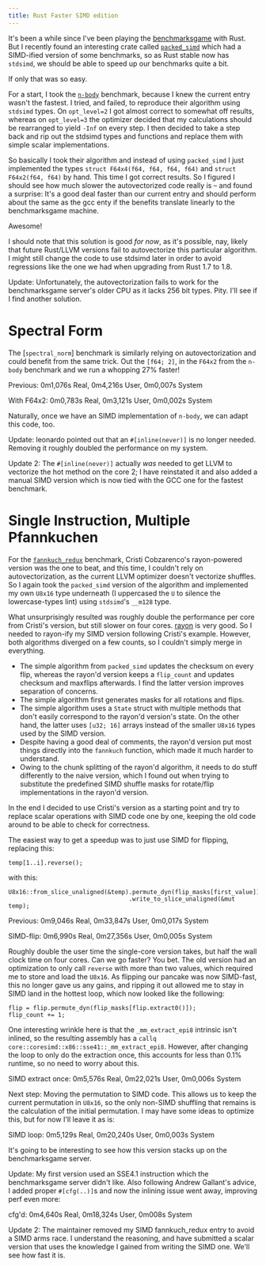 ```yaml
---
title: Rust Faster SIMD edition
---
```


It's been a while since I've been playing the [benchmarksgame] with Rust. But I
recently found an interesting crate called [`packed_simd`] which had a
SIMD-ified version of some benchmarks, so as Rust stable now has `stdsimd`, we
should be able to speed up our benchmarks quite a bit.

If only that was so easy.

For a start, I took the [`n-body`] benchmark, because I knew the current entry
wasn't the fastest. I tried, and failed, to reproduce their algorithm using
`stdsimd` types. On `opt_level=2` I got almost correct to somewhat off results,
whereas on `opt_level=3` the optimizer decided that my calculations should be
rearranged to yield `-Inf` on every step. I then decided to take a step back
and rip out the stdsimd types and functions and replace them with simple
scalar implementations.

So basically I took their algorithm and instead of using `packed_simd` I
just implemented the types `struct F64x4(f64, f64, f64, f64)` and
`struct F64x2(f64, f64)` by hand. This time I got correct results. So I
figured I should see how much slower the autovectorized code really is – and
found a surprise: It's a good deal faster than our current entry and should
perform about the same as the gcc enty if the benefits translate linearly to
the benchmarksgame machine.

Awesome!

I should note that this solution is good *for now*, as it's possible, nay,
likely that future Rust/LLVM versions fail to autovectorize this particular
algorithm. I might still change the code to use stdsimd later in order to avoid
regressions like the one we had when upgrading from Rust 1.7 to 1.8.

Update: Unfortunately, the autovectorization fails to work for the
benchmarksgame server's older CPU as it lacks 256 bit types. Pity. I'll see if
I find another solution.

# Spectral Form

The [`spectral_norm`] benchmark is similarly relying on autovectorization and
could benefit from the same trick. Out the `[f64; 2]`, in the `F64x2` from the
`n-body` benchmark and we run a whopping 27% faster!

Previous: 0m1,076s Real, 0m4,216s User, 0m0,007s System

With F64x2: 0m0,783s Real, 0m3,121s User, 0m0,002s System

Naturally, once we have an SIMD implementation of `n-body`, we can adapt this
code, too.

Update: leonardo pointed out that an `#[inline(never)]` is no longer needed.
Removing it roughly doubled the performance on my system.

Update 2: The `#[inline(never)]` actually *was* needed to get LLVM to vectorize
the hot method on the core 2; I have reinstated it and also added a manual SIMD
version which is now tied with the GCC one for the fastest benchmark.

# Single Instruction, Multiple Pfannkuchen

For the [`fannkuch_redux`] benchmark, Cristi Cobzarenco's rayon-powered version
was the one to beat, and this time, I couldn't rely on autovectorization, as
the current LLVM optimizer doesn't vectorize shuffles. So I again took the
`packed_simd` version of the algorithm and implemented my own `U8x16` type
underneath (I uppercased the `U` to silence the lowercase-types lint) using
`stdsimd`'s `__m128` type.

What unsurprisingly resulted was roughly double the performance per core from
Cristi's version, but still slower on four cores. [rayon] is very good. So I
needed to rayon-ify my SIMD version following Cristi's example. However, both
algorithms diverged on a few counts, so I couldn't simply merge in everything.

* The simple algorithm from `packed_simd` updates the checksum on every flip,
whereas the rayon'd version keeps a `flip_count` and updates checksum and
maxflips afterwards. I find the latter version improves separation of concerns.
* The simple algorithm first generates masks for all rotations and flips.
* The simple algorithm uses a `State` struct with multiple methods that don't
easily correspond to the rayon'd version's state. On the other hand, the latter
uses `[u32; 16]` arrays instead of the smaller `U8x16` types used by the SIMD
version.
* Despite having a good deal of comments, the rayon'd version put most things
directly into the `fannkuch` function, which made it much harder to understand.
* Owing to the chunk splitting of the rayon'd algorithm, it needs to do stuff
differently to the naive version, which I found out when trying to substitute
the predefined SIMD shuffle masks for rotate/flip implementations in the
rayon'd version.

In the end I decided to use Cristi's version as a starting point and try to
replace scalar operations with SIMD code one by one, keeping the old code
around to be able to check for correctness.

The easiest way to get a speedup was to just use SIMD for flipping, replacing
this:

```
temp[1..i].reverse();
```

with this:

```
U8x16::from_slice_unaligned(&temp).permute_dyn(flip_masks[first_value])
                                  .write_to_slice_unaligned(&mut temp);
```

Previous: 0m9,046s Real, 0m33,847s User, 0m0,017s System

SIMD-flip: 0m6,990s Real, 0m27,356s User, 0m0,005s System

Roughly double the user time the single-core version takes, but half the wall
clock time on four cores. Can we go faster? You bet. The old version had an
optimization to only call `reverse` with more than two values, which required
me to store and load the `U8x16`. As flipping our pancake was now SIMD-fast,
this no longer gave us any gains, and ripping it out allowed me to stay in SIMD
land in the hottest loop, which now looked like the following:

```
flip = flip.permute_dyn(flip_masks[flip.extract0()]);
flip_count += 1;
```

One interesting wrinkle here is that the `_mm_extract_epi8` intrinsic isn't
inlined, so the resulting assembly has a
`callq  core::coresimd::x86::sse41::_mm_extract_epi8`. However, after changing
the loop to only do the extraction once, this accounts for less than 0.1%
runtime, so no need to worry about this.

SIMD extract once: 0m5,576s Real, 0m22,021s User, 0m0,006s System

Next step: Moving the permutation to SIMD code. This allows us to keep the
current permutation in `U8x16`, so the only non-SIMD shuffling that remains is
the calculation of the initial permutation. I may have some ideas to optimize
this, but for now I'll leave it as is:

SIMD loop: 0m5,129s Real, 0m20,240s User, 0m0,003s System

It's going to be interesting to see how this version stacks up on the
benchmarksgame server.

Update: My first version used an SSE4.1 instruction which the benchmarksgame
server didn't like. Also following Andrew Gallant's advice, I added proper
`#[cfg(..)]`s and now the inlining issue went away, improving perf even more:

cfg'd: 0m4,640s Real, 0m18,324s User, 0m008s System

Update 2: The maintainer removed my SIMD fannkuch_redux entry to avoid a SIMD
arms race. I understand the reasoning, and have submitted a scalar version that
uses the knowledge I gained from writing the SIMD one. We'll see how fast it
is.

[benchmarksgame]: https://benchmarksgame-team.pages.debian.net/benchmarksgame
[`n-body`]: https://benchmarksgame-team.pages.debian.net/benchmarksgame/description/nbody.html
['spectral_norm']: https://benchmarksgame-team.pages.debian.net/benchmarksgame/performance/spectralnorm.html
[`fannkuch_redux`]: https://benchmarksgame-team.pages.debian.net/benchmarksgame/performance/fannkuchredux.html
[`packed_simd`]: https://github.com/rust-lang-nursery/packed_simd
[rayon]: https://docs.rs/rayon
